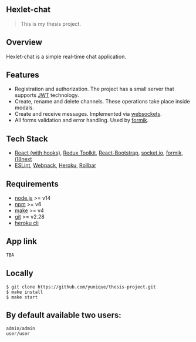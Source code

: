 ## Hexlet-chat
> This is my thesis project.

## Overview
Hexlet-chat is a simple real-time chat application.

## Features
- Registration and authorization. The project has a small server that supports [JWT](https://jwt.io/) technology.
- Create, rename and delete channels. These operations take place inside modals.
- Create and receive messages. Implemented via [websockets](https://socket.io/).
- All forms validation and error handling. Used by [formik](https://formik.org/).

## Tech Stack
- [React (with hooks)](https://reactjs.org/), [Redux Toolkit](https://redux-toolkit.js.org/), [React-Bootstrap](https://react-bootstrap.github.io/), [socket.io](https://socket.io/), [formik](https://formik.org/), [i18next](https://react.i18next.com/)
- [ESLint](https://eslint.org/), [Webpack](https://webpack.js.org/), [Heroku](https://heroku.com/), [Rollbar](https://rollbar.com/)


## Requirements
- [node.js](https://nodejs.org/) >= v14
- [npm](https://www.npmjs.com/) >= v6
- [make](https://www.gnu.org/software/make/) >= v4
- [git](https://git-scm.com/) >= v2.28
- [heroku cli](https://devcenter.heroku.com/articles/getting-started-with-nodejs#set-up)

## App link
```sh
TBA
```

## Locally
```
$ git clone https://github.com/yunique/thesis-project.git
$ make install
$ make start
```

## By default available two users:
```
admin/admin
user/user
```
